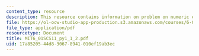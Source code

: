 ```yaml
---
content_type: resource
description: This resource contains information on problem on numeric expressions.
file: https://ol-ocw-studio-app-production.s3.amazonaws.com/courses/6-01sc-introduction-to-electrical-engineering-and-computer-science-i-spring-2011/17a8520544d830678941010ef19ab3ec_MIT6_01SCS11_py1_1_2.pdf
file_type: application/pdf
resourcetype: Document
title: MIT6_01SCS11_py1_1_2.pdf
uid: 17a85205-44d8-3067-8941-010ef19ab3ec
---
```

